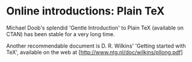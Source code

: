 # Online introductions: Plain TeX




Michael Doob's splendid 'Gentle Introduction' to Plain TeX
(available on CTAN) has been stable for a very long time.


Another recommendable document is D. R.&nbsp;Wilkins' 'Getting started with TeX',
available on the web at [http://www.ntg.nl/doc/wilkins/pllong.pdf]


